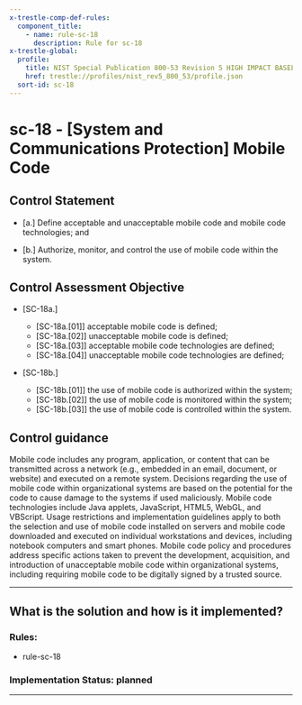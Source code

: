 ```yaml
---
x-trestle-comp-def-rules:
  component_title:
    - name: rule-sc-18
      description: Rule for sc-18
x-trestle-global:
  profile:
    title: NIST Special Publication 800-53 Revision 5 HIGH IMPACT BASELINE
    href: trestle://profiles/nist_rev5_800_53/profile.json
  sort-id: sc-18
---
```


# sc-18 - \[System and Communications Protection\] Mobile Code

## Control Statement

- \[a.\] Define acceptable and unacceptable mobile code and mobile code technologies; and

- \[b.\] Authorize, monitor, and control the use of mobile code within the system.

## Control Assessment Objective

- \[SC-18a.\]

  - \[SC-18a.[01]\] acceptable mobile code is defined;
  - \[SC-18a.[02]\] unacceptable mobile code is defined;
  - \[SC-18a.[03]\] acceptable mobile code technologies are defined;
  - \[SC-18a.[04]\] unacceptable mobile code technologies are defined;

- \[SC-18b.\]

  - \[SC-18b.[01]\] the use of mobile code is authorized within the system;
  - \[SC-18b.[02]\] the use of mobile code is monitored within the system;
  - \[SC-18b.[03]\] the use of mobile code is controlled within the system.

## Control guidance

Mobile code includes any program, application, or content that can be transmitted across a network (e.g., embedded in an email, document, or website) and executed on a remote system. Decisions regarding the use of mobile code within organizational systems are based on the potential for the code to cause damage to the systems if used maliciously. Mobile code technologies include Java applets, JavaScript, HTML5, WebGL, and VBScript. Usage restrictions and implementation guidelines apply to both the selection and use of mobile code installed on servers and mobile code downloaded and executed on individual workstations and devices, including notebook computers and smart phones. Mobile code policy and procedures address specific actions taken to prevent the development, acquisition, and introduction of unacceptable mobile code within organizational systems, including requiring mobile code to be digitally signed by a trusted source.

______________________________________________________________________

## What is the solution and how is it implemented?

<!-- For implementation status enter one of: implemented, partial, planned, alternative, not-applicable -->

<!-- Note that the list of rules under ### Rules: is read-only and changes will not be captured after assembly to JSON -->

<!-- Add control implementation description here for control: sc-18 -->

### Rules:

  - rule-sc-18

### Implementation Status: planned

______________________________________________________________________
